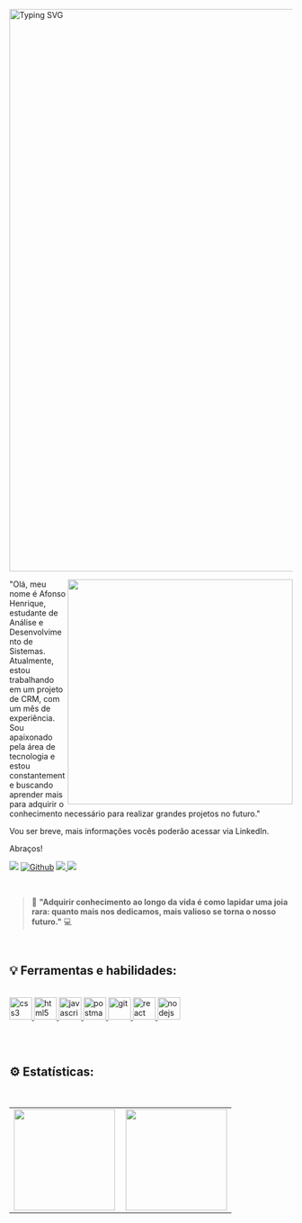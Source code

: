 <div>

  <a href="https://git.io/typing-svg"><img src="https://readme-typing-svg.demolab.com?font=Shadows+Into+Light&pause=1000&color=fc6603&width=435&lines=Bem+vindo+ao+meu+portif%C3%B3lio" alt="Typing SVG" style='width: 1000px;'/></a>

  <img src="https://i.giphy.com/media/v1.Y2lkPTc5MGI3NjExaWN5MG1meGhsaGo5bTZyeGQzMTR1eXQ1OGpkb3ZzcmFwd2piNnhvZyZlcD12MV9pbnRlcm5hbF9naWZfYnlfaWQmY3Q9Zw/hfHQ2v23NW5kTW15PM/giphy.gif" width="400px" align="right" />
</div>



"Olá, meu nome é Afonso Henrique, estudante de Análise e Desenvolvimento de Sistemas. Atualmente, estou trabalhando em um projeto de CRM, com um mês de experiência. Sou apaixonado pela área de tecnologia e estou constantemente buscando aprender mais para adquirir o conhecimento necessário para realizar grandes projetos no futuro."


Vou ser breve, mais informações vocês poderão acessar via LinkedIn.

Abraços!

<a href="https://www.linkedin.com/in/afonso-henrique-oliveira-186093328/" target="_blank"><img src="https://img.shields.io/badge/-LinkedIn-%230077B5?style=for-the-badge&logo=linkedin&logoColor=white"></a>
[![Github](https://img.shields.io/badge/Github-FFF?style=for-the-badge&logo=github&logoColor=0E76A8)](https://github.com/AfonsoHenriquee/) <a href =  "mailto:afonsohenriquedrop@hotmail.com"><img src="https://img.shields.io/badge/Email-000?style=for-the-badge&logo=microsoft-outlook&logoColor=007BFF" target="_blank"> </a><a href="https://wa.me/5547996690353" target="_blank"><img src="https://img.shields.io/badge/WhatsApp-25D366?style=for-the-badge&logo=whatsapp&logoColor=white"></a>


<br>

> 🚀 **"Adquirir conhecimento ao longo da vida é como lapidar uma joia rara: quanto mais nos dedicamos, mais valioso se torna o nosso futuro."** 💻

<br>

<h2 align="left">
  💡 Ferramentas e habilidades:
</h2>

<br>

<div>
     
  <a href="https://www.w3schools.com/css/" target="_blank" rel="noreferrer"> 
    <img src="https://skillicons.dev/icons?i=css" 
    alt="css3" width="40" height="40" /> </a> 
  <a href="https://www.w3.org/html/" target="_blank" rel="noreferrer"> <img
      src="https://skillicons.dev/icons?i=html"
      alt="html5" width="40" height="40" /> </a> 
  <a href="https://developer.mozilla.org/en-US/docs/Web/JavaScript" target="_blank" rel="noreferrer"> <img
      src="https://skillicons.dev/icons?i=js"
      alt="javascript" width="40" height="40" /> </a>     
  <a href="www.postman.com" target="_blank" rel="noreferrer"> 
    <img src="https://skillicons.dev/icons?i=postman"
    alt="postman" width="40" height="40" /> </a>
  <a href="https://git-scm.com" target="_blank" rel="noreferrer"> 
    <img src="https://skillicons.dev/icons?i=git"
    alt="git" width="40" height="40" /> </a>   
  <a href="https://reactjs.org/" target="_blank" rel="noreferrer"> 
    <img src="https://skillicons.dev/icons?i=react"
    alt="react" width="40" height="40" /> </a>     
  <a href="https://nodejs.org/en" target="_blank" rel="noreferrer"> 
    <img src="https://skillicons.dev/icons?i=nodejs"
    alt="nodejs" width="40" height="40" /> </a>

</hr>

<br><br>

<h2>⚙️ Estatísticas:</h2>

<br>

<table>
   <tr>
      <td>
          <img height="180em"  src="https://github-readme-stats.vercel.app/api?username=AfonsoHenriquee&show_icons=true&hide=contribs,prs&cache_seconds=86400&theme=blue-green"/>     
      </td>
    <td>
      <img height="180em"  align="right" src="https://github-readme-stats.vercel.app/api/top-langs/?username=AfonsoHenriquee&layout=compact&langs_count=7&theme=blue-green"/>  
    </td>
 </tr>
</table>
